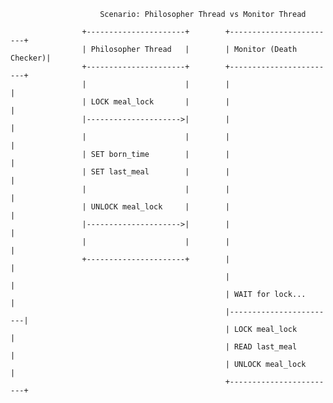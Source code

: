 


                        Scenario: Philosopher Thread vs Monitor Thread

                    +----------------------+        +------------------------+
                    | Philosopher Thread   |        | Monitor (Death Checker)|
                    +----------------------+        +------------------------+
                    |                      |        |                        |
                    | LOCK meal_lock       |        |                        |
                    |--------------------->|        |                        |
                    |                      |        |                        |
                    | SET born_time        |        |                        |
                    | SET last_meal        |        |                        |
                    |                      |        |                        |
                    | UNLOCK meal_lock     |        |                        |
                    |--------------------->|        |                        |
                    |                      |        |                        |
                    +----------------------+        |                        |
                                                    |                        |
                                                    | WAIT for lock...       |
                                                    |------------------------|
                                                    | LOCK meal_lock         |
                                                    | READ last_meal         |
                                                    | UNLOCK meal_lock       |
                                                    +------------------------+


